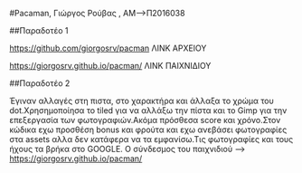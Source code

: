 #Pacaman, Γιώργος Ρούβας , ΑΜ-->Π2016038

##Παραδοτέο 1

https://github.com/giorgosrv/pacman ΛΙΝΚ ΑΡΧΕΙΟΥ

https://giorgosrv.github.io/pacman/ ΛΙΝΚ ΠΑΙΧΝΙΔΙΟΥ


##Παραδοτέο 2

Έγιναν αλλαγές στη πιστα, στο χαρακτήρα και άλλαξα το χρώμα του dot.Χρησημοποίησα το tiled για να αλλάξω την πίστα και το Gimp για την 
επεξεργασία των φωτογραφιών.Ακόμα πρόσθεσα score και χρόνο.Στον κώδικα εχω προσθέση bonus και φρούτα και εχω ανεβάσει φωτογραφίες στα
assets αλλα δεν κατάφερα να τα εμφανίσω.Τις φωτογραφίες και τους ήχους τα βρήκα στο GOOGLE.
O σύνδεσμος του παιχνιδιού --> https://giorgosrv.github.io/pacman/
